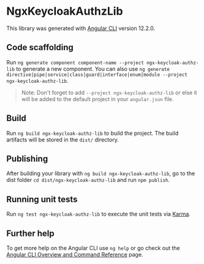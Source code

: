 # NgxKeycloakAuthzLib

This library was generated with [Angular CLI](https://github.com/angular/angular-cli) version 12.2.0.

## Code scaffolding

Run `ng generate component component-name --project ngx-keycloak-authz-lib` to generate a new component. You can also use `ng generate directive|pipe|service|class|guard|interface|enum|module --project ngx-keycloak-authz-lib`.
> Note: Don't forget to add `--project ngx-keycloak-authz-lib` or else it will be added to the default project in your `angular.json` file. 

## Build

Run `ng build ngx-keycloak-authz-lib` to build the project. The build artifacts will be stored in the `dist/` directory.

## Publishing

After building your library with `ng build ngx-keycloak-authz-lib`, go to the dist folder `cd dist/ngx-keycloak-authz-lib` and run `npm publish`.

## Running unit tests

Run `ng test ngx-keycloak-authz-lib` to execute the unit tests via [Karma](https://karma-runner.github.io).

## Further help

To get more help on the Angular CLI use `ng help` or go check out the [Angular CLI Overview and Command Reference](https://angular.io/cli) page.

